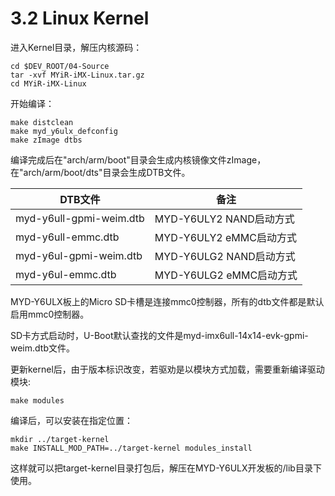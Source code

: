 # 3.2 Linux Kernel

进入Kernel目录，解压内核源码：

```
cd $DEV_ROOT/04-Source
tar -xvf MYiR-iMX-Linux.tar.gz
cd MYiR-iMX-Linux
```

开始编译：

```
make distclean 
make myd_y6ulx_defconfig
make zImage dtbs
```

编译完成后在"arch/arm/boot"目录会生成内核镜像文件zImage，在"arch/arm/boot/dts"目录会生成DTB文件。

DTB文件 | 备注
------- | ----
myd-y6ull-gpmi-weim.dtb | MYD-Y6ULY2 NAND启动方式
myd-y6ull-emmc.dtb | MYD-Y6ULY2 eMMC启动方式
myd-y6ul-gpmi-weim.dtb | MYD-Y6ULG2 NAND启动方式
myd-y6ul-emmc.dtb | MYD-Y6ULG2 eMMC启动方式

MYD-Y6ULX板上的Micro SD卡槽是连接mmc0控制器，所有的dtb文件都是默认启用mmc0控制器。

SD卡方式启动时，U-Boot默认查找的文件是myd-imx6ull-14x14-evk-gpmi-weim.dtb文件。

更新kernel后，由于版本标识改变，若驱劝是以模块方式加载，需要重新编译驱动模块:

```
make modules
```
编译后，可以安装在指定位置：
```
mkdir ../target-kernel
make INSTALL_MOD_PATH=../target-kernel modules_install
```
这样就可以把target-kernel目录打包后，解压在MYD-Y6ULX开发板的/lib目录下使用。
